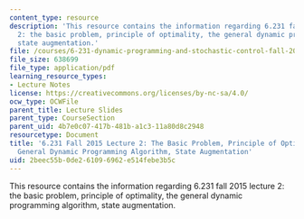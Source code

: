 ```yaml
---
content_type: resource
description: 'This resource contains the information regarding 6.231 fall 2015 lecture
  2: the basic problem, principle of optimality, the general dynamic programming algorithm,
  state augmentation.'
file: /courses/6-231-dynamic-programming-and-stochastic-control-fall-2015/2beec55b0de261096962e514febe3b5c_MIT6_231F15_Lec2.pdf
file_size: 638699
file_type: application/pdf
learning_resource_types:
- Lecture Notes
license: https://creativecommons.org/licenses/by-nc-sa/4.0/
ocw_type: OCWFile
parent_title: Lecture Slides
parent_type: CourseSection
parent_uid: 4b7e0c07-417b-481b-a1c3-11a80d8c2948
resourcetype: Document
title: '6.231 Fall 2015 Lecture 2: The Basic Problem, Principle of Optimality, The
  General Dynamic Programming Algorithm, State Augmentation'
uid: 2beec55b-0de2-6109-6962-e514febe3b5c
---
```

This resource contains the information regarding 6.231 fall 2015 lecture 2: the basic problem, principle of optimality, the general dynamic programming algorithm, state augmentation.